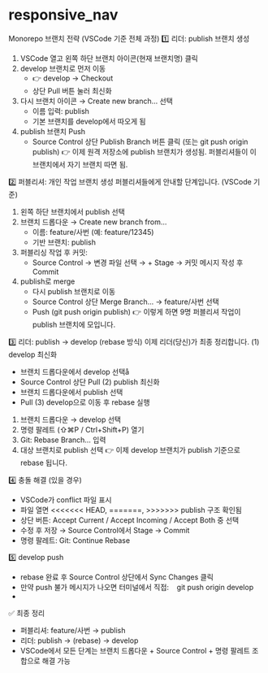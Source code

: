 # responsive_nav
Monorepo 브랜치 전략 (VSCode 기준 전체 과정)
1️⃣ 리더: publish 브랜치 생성
1. VSCode 열고 왼쪽 하단 브랜치 아이콘(현재 브랜치명) 클릭
2. develop 브랜치로 먼저 이동
    * 👉 develop → Checkout
    * 상단 Pull 버튼 눌러 최신화
3. 다시 브랜치 아이콘 → Create new branch... 선택
    * 이름 입력: publish
    * 기본 브랜치를 develop에서 따오게 됨
4. publish 브랜치 Push
    * Source Control 상단 Publish Branch 버튼 클릭 (또는 git push origin publish)
👉 이제 원격 저장소에 publish 브랜치가 생성됨. 퍼블리셔들이 이 브랜치에서 자기 브랜치 따면 됨.

2️⃣ 퍼블리셔: 개인 작업 브랜치 생성
퍼블리셔들에게 안내할 단계입니다. (VSCode 기준)
1. 왼쪽 하단 브랜치에서 publish 선택
2. 브랜치 드롭다운 → Create new branch from...
    * 이름: feature/사번 (예: feature/12345)
    * 기반 브랜치: publish
3. 퍼블리싱 작업 후 커밋:
    * Source Control → 변경 파일 선택 → + Stage → 커밋 메시지 작성 후 Commit
4. publish로 merge
    * 다시 publish 브랜치로 이동
    * Source Control 상단 Merge Branch... → feature/사번 선택
    * Push (git push origin publish)
👉 이렇게 하면 9명 퍼블리셔 작업이 publish 브랜치에 모입니다.

3️⃣ 리더: publish → develop (rebase 방식)
이제 리더(당신)가 최종 정리합니다.
(1) develop 최신화
* 브랜치 드롭다운에서 develop 선택å
* Source Control 상단 Pull
(2) publish 최신화
* 브랜치 드롭다운에서 publish 선택
* Pull
(3) develop으로 이동 후 rebase 실행
1. 브랜치 드롭다운 → develop 선택
2. 명령 팔레트 (⇧⌘P / Ctrl+Shift+P) 열기
3. Git: Rebase Branch... 입력
4. 대상 브랜치로 publish 선택
👉 이제 develop 브랜치가 publish 기준으로 rebase 됩니다.

4️⃣ 충돌 해결 (있을 경우)
* VSCode가 conflict 파일 표시
* 파일 열면 <<<<<<< HEAD, =======, >>>>>>> publish 구조 확인됨
* 상단 버튼: Accept Current / Accept Incoming / Accept Both 중 선택
* 수정 후 저장 → Source Control에서 Stage → Commit
* 명령 팔레트: Git: Continue Rebase

5️⃣ develop push
* rebase 완료 후 Source Control 상단에서 Sync Changes 클릭
* 만약 push 불가 메시지가 나오면 터미널에서 직접:    git push origin develop
*   

✅ 최종 정리
* 퍼블리셔: feature/사번 → publish
* 리더: publish → (rebase) → develop
* VSCode에서 모든 단계는 브랜치 드롭다운 + Source Control + 명령 팔레트 조합으로 해결 가능
